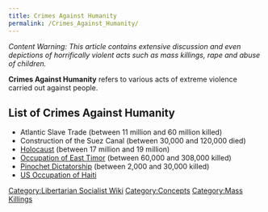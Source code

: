 ```yaml
---
title: Crimes Against Humanity
permalink: /Crimes_Against_Humanity/
---
```


*Content Warning: This article contains extensive discussion and even
depictions of horrifically violent acts such as mass killings, rape and
abuse of children.*

**Crimes Against Humanity** refers to various acts of extreme violence
carried out against people.

## List of Crimes Against Humanity

- Atlantic Slave Trade (between 11 million and 60 million killed)
- Construction of the Suez Canal (between 30,000 and 120,000 died)
- [Holocaust](Holocaust.md "wikilink") (between 17 million and 19 million)
- [Occupation of East
  Timor](Indonesian_Occupation_of_East_Timor.md "wikilink") (between 60,000
  and 308,000 killed)
- [Pinochet Dictatorship](Pinochet_Dictatorship.md "wikilink") (between
  2,000 and 30,000 killed)
- [US Occupation of Haiti](US_Occupation_of_Haiti.md "wikilink")

[Category:Libertarian Socialist
Wiki](Category:Libertarian_Socialist_Wiki.md "wikilink")
[Category:Concepts](Category:Concepts.md "wikilink") [Category:Mass
Killings](Category:Mass_Killings.md "wikilink")